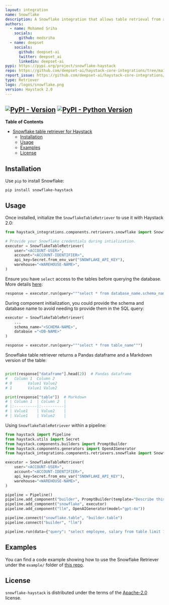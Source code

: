 ```yaml
---
layout: integration
name: Snowflake
description: A Snowflake integration that allows table retrieval from a Snowflake database.
authors:
  - name: Mohamed Sriha
    socials:
      github: medsriha
  - name: deepset
    socials:
      github: deepset-ai
      twitter: deepset_ai
      linkedin: deepset-ai
pypi: https://pypi.org/project/snowflake-haystack
repo: https://github.com/deepset-ai/haystack-core-integrations/tree/main/integrations/snowflake
report_issue: https://github.com/deepset-ai/haystack-core-integrations/issues
type: Retriever
logo: /logos/snowflake.png
version: Haystack 2.0
---
```


[![PyPI - Version](https://img.shields.io/pypi/v/snowflake-haystack.svg)](https://pypi.org/project/snowflake-haystack)
[![PyPI - Python Version](https://img.shields.io/pypi/pyversions/snowflake-haystack.svg)](https://pypi.org/project/snowflake-haystack)
-----

**Table of Contents**

- [Snowflake table retriever for Haystack](#snowfkale-table-retriever-for-haystack)
  - [Installation](#installation)
  - [Usage](#usage)
  - [Examples](#examples)
  - [License](#license)

## Installation
Use `pip` to install Snowflake:

```console
pip install snowflake-haystack
```
## Usage
Once installed, initialize the `SnowflakeTableRetriever` to use it with Haystack 2.0:

```python
from haystack_integrations.components.retrievers.snowflake import SnowflakeTableRetriever

# Provide your Snowflake credentials during intialization.
executor = SnowflakeTableRetriever(
    user="<ACCOUNT-USER>",
    account="<ACCOUNT-IDENTIFIER>",
    api_key=Secret.from_env_var("SNOWFLAKE_API_KEY"),
    warehouse="<WAREHOUSE-NAME>",
)
```

Ensure you have `select` access to the tables before querying the database. More details [here](https://docs.snowflake.com/en/user-guide/security-access-control-privileges):
```python
response = executor.run(query="""select * from database_name.schema_name.table_name""")
```
During component initialization, you could provide the schema and database name to avoid needing to provide them in the SQL query:
```python
executor = SnowflakeTableRetriever(
    ...
    schema_name="<SCHEMA-NAME>",
    database ="<DB-NAME>"
)

response = executor.run(query="""select * from table_name""")
```
Snowflake table retriever returns a Pandas dataframe and a Markdown version of the table:
```python

print(response["dataframe"].head(2))  # Pandas dataframe
#   Column 1  Column 2
# 0       Value1 Value2
# 1       Value1 Value2

print(response["table"])  # Markdown
# | Column 1  | Column 2  |
# |:----------|:----------|
# | Value1    | Value2    |
# | Value1    | Value2    |
```

Using `SnowflakeTableRetriever` within a pipeline:

```python
from haystack import Pipeline
from haystack.utils import Secret
from haystack.components.builders import PromptBuilder
from haystack.components.generators import OpenAIGenerator
from haystack_integrations.components.retrievers.snowflake import SnowflakeTableRetriever

executor = SnowflakeTableRetriever(
    user="<ACCOUNT-USER>",
    account="<ACCOUNT-IDENTIFIER>",
    api_key=Secret.from_env_var("SNOWFLAKE_API_KEY"),
    warehouse="<WAREHOUSE-NAME>",
)

pipeline = Pipeline()
pipeline.add_component("builder", PromptBuilder(template="Describe this table: {{ table }}"))
pipeline.add_component("snowflake", executor)
pipeline.add_component("llm", OpenAIGenerator(model="gpt-4o"))

pipeline.connect("snowflake.table", "builder.table")
pipeline.connect("builder", "llm")

pipeline.run(data={"query": "select employee, salary from table limit 10;"})
```

## Examples
You can find a code example showing how to use the Snowflake Retriever under the `example/` folder of [this repo](https://github.com/deepset-ai/haystack-core-integrations/tree/main/integrations/snowflake).

## License

`snowflake-haystack` is distributed under the terms of the [Apache-2.0](https://spdx.org/licenses/Apache-2.0.html) license.